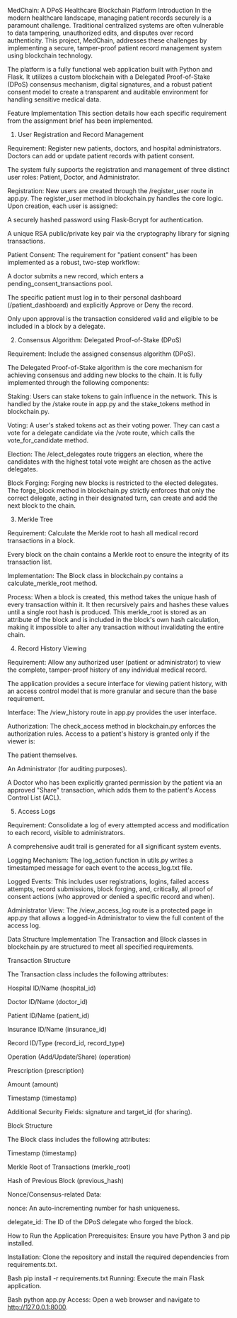 MedChain: A DPoS Healthcare Blockchain Platform
Introduction
In the modern healthcare landscape, managing patient records securely is a paramount challenge. Traditional centralized systems are often vulnerable to data tampering, unauthorized edits, and disputes over record authenticity. This project, MedChain, addresses these challenges by implementing a secure, tamper-proof patient record management system using blockchain technology.

The platform is a fully functional web application built with Python and Flask. It utilizes a custom blockchain with a Delegated Proof-of-Stake (DPoS) consensus mechanism, digital signatures, and a robust patient consent model to create a transparent and auditable environment for handling sensitive medical data.

Feature Implementation
This section details how each specific requirement from the assignment brief has been implemented.

1. User Registration and Record Management

Requirement: Register new patients, doctors, and hospital administrators. Doctors can add or update patient records with patient consent.

The system fully supports the registration and management of three distinct user roles: Patient, Doctor, and Administrator.

Registration: New users are created through the /register_user route in app.py. The register_user method in blockchain.py handles the core logic. Upon creation, each user is assigned:

A securely hashed password using Flask-Bcrypt for authentication.

A unique RSA public/private key pair via the cryptography library for signing transactions.

Patient Consent: The requirement for "patient consent" has been implemented as a robust, two-step workflow:

A doctor submits a new record, which enters a pending_consent_transactions pool.

The specific patient must log in to their personal dashboard (/patient_dashboard) and explicitly Approve or Deny the record.

Only upon approval is the transaction considered valid and eligible to be included in a block by a delegate.

2. Consensus Algorithm: Delegated Proof-of-Stake (DPoS)

Requirement: Include the assigned consensus algorithm (DPoS).

The Delegated Proof-of-Stake algorithm is the core mechanism for achieving consensus and adding new blocks to the chain. It is fully implemented through the following components:

Staking: Users can stake tokens to gain influence in the network. This is handled by the /stake route in app.py and the stake_tokens method in blockchain.py.

Voting: A user's staked tokens act as their voting power. They can cast a vote for a delegate candidate via the /vote route, which calls the vote_for_candidate method.

Election: The /elect_delegates route triggers an election, where the candidates with the highest total vote weight are chosen as the active delegates.

Block Forging: Forging new blocks is restricted to the elected delegates. The forge_block method in blockchain.py strictly enforces that only the correct delegate, acting in their designated turn, can create and add the next block to the chain.

3. Merkle Tree

Requirement: Calculate the Merkle root to hash all medical record transactions in a block.

Every block on the chain contains a Merkle root to ensure the integrity of its transaction list.

Implementation: The Block class in blockchain.py contains a calculate_merkle_root method.

Process: When a block is created, this method takes the unique hash of every transaction within it. It then recursively pairs and hashes these values until a single root hash is produced. This merkle_root is stored as an attribute of the block and is included in the block's own hash calculation, making it impossible to alter any transaction without invalidating the entire chain.

4. Record History Viewing

Requirement: Allow any authorized user (patient or administrator) to view the complete, tamper-proof history of any individual medical record.

The application provides a secure interface for viewing patient history, with an access control model that is more granular and secure than the base requirement.

Interface: The /view_history route in app.py provides the user interface.

Authorization: The check_access method in blockchain.py enforces the authorization rules. Access to a patient's history is granted only if the viewer is:

The patient themselves.

An Administrator (for auditing purposes).

A Doctor who has been explicitly granted permission by the patient via an approved "Share" transaction, which adds them to the patient's Access Control List (ACL).

5. Access Logs

Requirement: Consolidate a log of every attempted access and modification to each record, visible to administrators.

A comprehensive audit trail is generated for all significant system events.

Logging Mechanism: The log_action function in utils.py writes a timestamped message for each event to the access_log.txt file.

Logged Events: This includes user registrations, logins, failed access attempts, record submissions, block forging, and, critically, all proof of consent actions (who approved or denied a specific record and when).

Administrator View: The /view_access_log route is a protected page in app.py that allows a logged-in Administrator to view the full content of the access log.

Data Structure Implementation
The Transaction and Block classes in blockchain.py are structured to meet all specified requirements.

Transaction Structure

The Transaction class includes the following attributes:

Hospital ID/Name (hospital_id)

Doctor ID/Name (doctor_id)

Patient ID/Name (patient_id)

Insurance ID/Name (insurance_id)

Record ID/Type (record_id, record_type)

Operation (Add/Update/Share) (operation)

Prescription (prescription)

Amount (amount)

Timestamp (timestamp)

Additional Security Fields: signature and target_id (for sharing).

Block Structure

The Block class includes the following attributes:

Timestamp (timestamp)

Merkle Root of Transactions (merkle_root)

Hash of Previous Block (previous_hash)

Nonce/Consensus-related Data:

nonce: An auto-incrementing number for hash uniqueness.

delegate_id: The ID of the DPoS delegate who forged the block.

How to Run the Application
Prerequisites: Ensure you have Python 3 and pip installed.

Installation: Clone the repository and install the required dependencies from requirements.txt.

Bash
pip install -r requirements.txt
Running: Execute the main Flask application.

Bash
python app.py
Access: Open a web browser and navigate to http://127.0.0.1:8000.